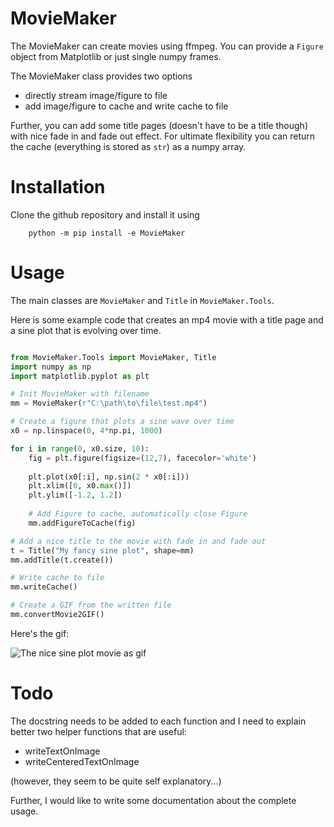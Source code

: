 # MovieMaker

The MovieMaker can create movies using ffmpeg.
You can provide a ```Figure``` object from Matplotlib or just single numpy frames.

The MovieMaker class provides two options

* directly stream image/figure to file
* add image/figure to cache and write cache to file

Further, you can add some title pages (doesn't have to be a title though)
with nice fade in and fade out effect. For ultimate flexibility you can return
the cache (everything is stored as ```str```) as a numpy array.

# Installation

Clone the github repository and install it using

```
    python -m pip install -e MovieMaker
```

# Usage

The main classes are ```MovieMaker``` and ```Title``` in ```MovieMaker.Tools```.

Here is some example code that creates an mp4 movie with a title page and a sine plot that is evolving over time.

```python

from MovieMaker.Tools import MovieMaker, Title
import numpy as np
import matplotlib.pyplot as plt

# Init MovieMaker with filename
mm = MovieMaker(r"C:\path\to\file\test.mp4")

# Create a figure that plots a sine wave over time
x0 = np.linspace(0, 4*np.pi, 1000)

for i in range(0, x0.size, 10):
    fig = plt.figure(figsize=(12,7), facecolor='white')
    
    plt.plot(x0[:i], np.sin(2 * x0[:i]))
    plt.xlim([0, x0.max()])
    plt.ylim([-1.2, 1.2])
    
    # Add Figure to cache, automatically close Figure
    mm.addFigureToCache(fig)

# Add a nice title to the movie with fade in and fade out
t = Title("My fancy sine plot", shape=mm)
mm.addTitle(t.create())

# Write cache to file
mm.writeCache()

# Create a GIF from the written file
mm.convertMovie2GIF()

```

Here's the gif:

![The nice sine plot movie as gif][gif]

# Todo

The docstring needs to be added to each function 
and I need to explain better two helper functions that are useful:

* writeTextOnImage
* writeCenteredTextOnImage

(however, they seem to be quite self explanatory...)

Further, I would like to write some documentation about the complete usage.


[gif]: https://github.com/anki-xyz/MovieMaker/blob/master/test.gif "Nice sine plot GIF"
